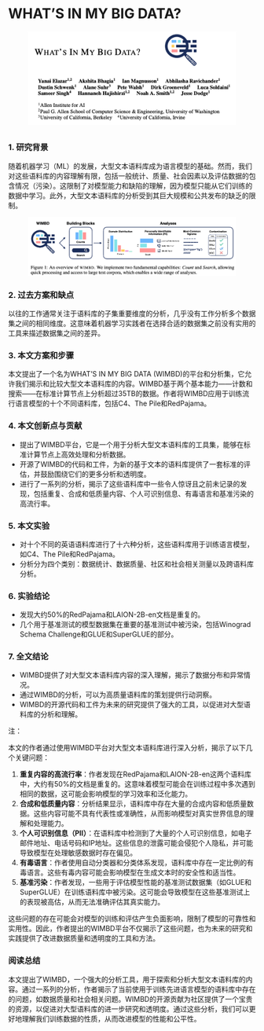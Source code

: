 # WHAT’S IN MY BIG DATA?

<figure><img src="../.gitbook/assets/image (16) (1) (1).png" alt=""><figcaption></figcaption></figure>

##

### 1. 研究背景

随着机器学习（ML）的发展，大型文本语料库成为语言模型的基础。然而，我们对这些语料库的内容理解有限，包括一般统计、质量、社会因素以及评估数据的包含情况（污染）。这限制了对模型能力和缺陷的理解，因为模型只能从它们训练的数据中学习。此外，大型文本语料库的分析受到其巨大规模和公共发布的缺乏的限制。

<figure><img src="../.gitbook/assets/image (1) (1) (1) (1) (1) (1) (1) (1) (1) (1) (1) (1) (1) (1) (1) (1) (1) (1) (1) (1) (1).png" alt=""><figcaption></figcaption></figure>

### 2. 过去方案和缺点

以往的工作通常关注于语料库的子集重要维度的分析，几乎没有工作分析多个数据集之间的相同维度。这意味着机器学习实践者在选择合适的数据集之前没有实用的工具来描述数据集之间的差异。

### 3. 本文方案和步骤

本文提出了一个名为WHAT’S IN MY BIG DATA (WIMBD)的平台和分析集，它允许我们揭示和比较大型文本语料库的内容。WIMBD基于两个基本能力——计数和搜索——在标准计算节点上分析超过35TB的数据。作者将WIMBD应用于训练流行语言模型的十个不同语料库，包括C4、The Pile和RedPajama。

### 4. 本文创新点与贡献

* 提出了WIMBD平台，它是一个用于分析大型文本语料库的工具集，能够在标准计算节点上高效处理和分析数据。
* 开源了WIMBD的代码和工件，为新的基于文本的语料库提供了一套标准的评估，并鼓励围绕它们的更多分析和透明度。
* 进行了一系列的分析，揭示了这些语料库中一些令人惊讶且之前未记录的发现，包括重复、合成和低质量内容、个人可识别信息、有毒语言和基准污染的高流行率。

### 5. 本文实验

* 对十个不同的英语语料库进行了十六种分析，这些语料库用于训练语言模型，如C4、The Pile和RedPajama。
* 分析分为四个类别：数据统计、数据质量、社区和社会相关测量以及跨语料库分析。

### 6. 实验结论

* 发现大约50%的RedPajama和LAION-2B-en文档是重复的。
* 几个用于基准测试的模型数据集在重要的基准测试中被污染，包括Winograd Schema Challenge和GLUE和SuperGLUE的部分。

### 7. 全文结论

* WIMBD提供了对大型文本语料库内容的深入理解，揭示了数据分布和异常情况。
* 通过WIMBD的分析，可以为高质量语料库的策划提供行动洞察。
* WIMBD的开源代码和工件为未来的研究提供了强大的工具，以促进对大型语料库的分析和理解。



注：

本文的作者通过使用WIMBD平台对大型文本语料库进行深入分析，揭示了以下几个关键问题：

1. **重复内容的高流行率**：作者发现在RedPajama和LAION-2B-en这两个语料库中，大约有50%的文档是重复的。这意味着模型可能会在训练过程中多次遇到相同的数据，这可能会影响模型的学习效率和泛化能力。
2. **合成和低质量内容**：分析结果显示，语料库中存在大量的合成内容和低质量数据。这些内容可能不具有代表性或准确性，从而影响模型对真实世界信息的理解和处理能力。
3. **个人可识别信息（PII）**：在语料库中检测到了大量的个人可识别信息，如电子邮件地址、电话号码和IP地址。这些信息的泄露可能会侵犯个人隐私，并可能导致模型在处理敏感数据时存在偏见。
4. **有毒语言**：作者使用自动分类器和分类体系发现，语料库中存在一定比例的有毒语言。这些有毒内容可能会影响模型在生成文本时的安全性和适当性。
5. **基准污染**：作者发现，一些用于评估模型性能的基准测试数据集（如GLUE和SuperGLUE）在训练语料库中被污染。这可能会导致模型在这些基准测试上的表现被高估，从而无法准确评估其真实能力。

这些问题的存在可能会对模型的训练和评估产生负面影响，限制了模型的可靠性和实用性。因此，作者提出的WIMBD平台不仅揭示了这些问题，也为未来的研究和实践提供了改进数据质量和透明度的工具和方法。



### 阅读总结

本文提出了WIMBD，一个强大的分析工具，用于探索和分析大型文本语料库的内容。通过一系列的分析，作者揭示了当前使用于训练先进语言模型的语料库中存在的问题，如数据质量和社会相关问题。WIMBD的开源贡献为社区提供了一个宝贵的资源，以促进对大型语料库的进一步研究和透明度。通过这些分析，我们可以更好地理解我们训练数据的性质，从而改进模型的性能和公平性。
